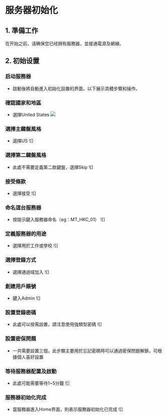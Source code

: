 # 服务器初始化

## 1. 準備工作

在开始之前，请确保您已经拥有服務器，並接通電源及網線。

## 2. 初始设置

### 启动服務器
- 啟動後將自動進入初始化設置的界面，以下展示具體步驟和操作。

### 確認國家和地區
- 選擇United States
![](https://raw.githubusercontent.com/SugarLam1207/Proton-docs-template/521e71829a2255ae6a78f60512a338f11e4e3972/docs/source/images/001.jpg)

### 選擇主鍵盤風格
- 選擇US
![]

### 選擇第二鍵盤風格
- 此處不需要定義第二款鍵盤，選擇Skip
![]

### 接受條款
- 選擇接受
![]

### 命名這台服務器
- 按提示鍵入服務器命名（eg：MT_HKC_01）
![]

### 定義服務器的用途
- 選擇用於工作或學校
![]

### 選擇登錄方式
- 選擇通過域加入
![]

### 創建用戶賬號
- 鍵入Admin
![]

### 設置登錄密碼
- 此處可以按需設置，請注意使用強類型密碼
![]

### 設置密保問題
- 一共需要設置三個，此步驟主要用於忘記密碼時可以通過密保問題解鎖，可根據個人喜好設置

### 等待服務器配置及啟動
- 此處可能需要等待1~5分鐘
![]

### 服務器初始化完成
- 當服務器進入Home界面，則表示服務器初始化已完成
![]
